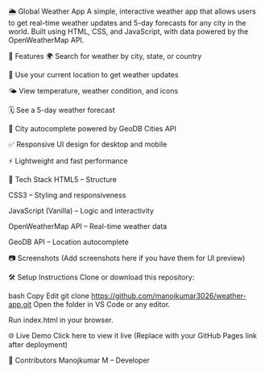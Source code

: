 🌦️ Global Weather App
A simple, interactive weather app that allows users to get real-time weather updates and 5-day forecasts for any city in the world. Built using HTML, CSS, and JavaScript, with data powered by the OpenWeatherMap API.

🔧 Features
🌍 Search for weather by city, state, or country

📍 Use your current location to get weather updates

🌤️ View temperature, weather condition, and icons

🗓️ See a 5-day weather forecast

🧠 City autocomplete powered by GeoDB Cities API

✅ Responsive UI design for desktop and mobile

⚡ Lightweight and fast performance

🚀 Tech Stack
HTML5 – Structure

CSS3 – Styling and responsiveness

JavaScript (Vanilla) – Logic and interactivity

OpenWeatherMap API – Real-time weather data

GeoDB API – Location autocomplete

📷 Screenshots
(Add screenshots here if you have them for UI preview)

🛠️ Setup Instructions
Clone or download this repository:

bash
Copy
Edit
git clone https://github.com/manojkumar3026/weather-app.git
Open the folder in VS Code or any editor.

Run index.html in your browser.

🌐 Live Demo
Click here to view it live
(Replace with your GitHub Pages link after deployment)

🙌 Contributors
Manojkumar M – Developer
